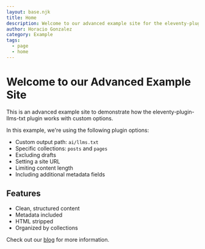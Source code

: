 ```yaml
---
layout: base.njk
title: Home
description: Welcome to our advanced example site for the eleventy-plugin-llms-txt
author: Horacio Gonzalez
category: Example
tags:
  - page
  - home
---
```


# Welcome to our Advanced Example Site

This is an advanced example site to demonstrate how the eleventy-plugin-llms-txt plugin works with custom options.

In this example, we're using the following plugin options:

- Custom output path: `ai/llms.txt`
- Specific collections: `posts` and `pages`
- Excluding drafts
- Setting a site URL
- Limiting content length
- Including additional metadata fields

## Features

- Clean, structured content
- Metadata included
- HTML stripped
- Organized by collections

Check out our [blog](/blog/) for more information.

